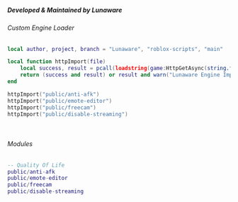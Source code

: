 ##### Developed & Maintained by Lunaware

###### Custom Engine Loader
```lua
local author, project, branch = "Lunaware", "roblox-scripts", "main"

local function httpImport(file)
    local success, result = pcall(loadstring(game:HttpGetAsync(string.format("https://raw.githubusercontent.com/%s/%s/%s/%s.lua", author, project, branch, file)), file.. ".lua"))
    return (success and result) or result and warn("Lunaware Engine Import Failed: ".. result)
end

httpImport("public/anti-afk")
httpImport("public/emote-editor")
httpImport("public/freecam")
httpImport("public/disable-streaming")
```
<br />

###### Modules
```lua
-- Quality Of Life
public/anti-afk
public/emote-editor
public/freecam
public/disable-streaming
```